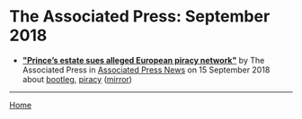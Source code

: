 # The Associated Press: September 2018

 - [**"Prince’s estate sues alleged European piracy network"**](https://www.apnews.com/7175907b6f0247e79365312718c0b1b6) by The Associated Press in [Associated Press News](https://www.apnews.com/) on 15 September 2018 about [bootleg](../../topics/bootleg/index.md), [piracy](../../topics/piracy/index.md) ([mirror](https://web.archive.org/web/*/https://www.apnews.com/7175907b6f0247e79365312718c0b1b6))

----

[Home](./)
